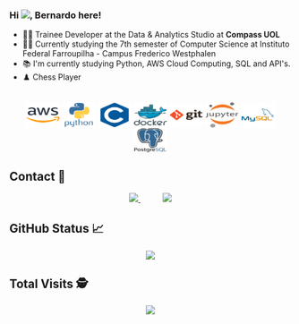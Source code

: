 ### Hi <img src="https://raw.githubusercontent.com/iampavangandhi/iampavangandhi/master/gifs/Hi.gif" width="30px">, Bernardo here!

- 👨‍💻 Trainee Developer at the Data & Analytics Studio at **Compass UOL**
- 👨‍🎓 Currently studying the 7th semester of Computer Science at Instituto Federal Farroupilha - Campus Frederico Westphalen
- 📚 I'm currently studying Python, AWS Cloud Computing, SQL and API's.
- ♟️ Chess Player

<div style="display: inline_block" align="center"><br>
  <img align="center" alt="Bernardo-AWS" height="45" width="60" src="https://raw.githubusercontent.com/devicons/devicon/master/icons/amazonwebservices/amazonwebservices-original-wordmark.svg">
  <img align="center" alt="Bernardo-Python" height="45" width="60" src="https://raw.githubusercontent.com/devicons/devicon/master/icons/python/python-original-wordmark.svg">
  <img align="center" alt="Bernardo-C" height="45" width="60" src="https://raw.githubusercontent.com/devicons/devicon/master/icons/c/c-plain.svg">
  <img align="center" alt="Bernardo-Docker" height="45" width="60" src="https://raw.githubusercontent.com/devicons/devicon/master/icons/docker/docker-original-wordmark.svg">
  <img align="center" alt="Bernardo-Git" height="45" width="60" src="https://raw.githubusercontent.com/devicons/devicon/master/icons/git/git-original-wordmark.svg">
  <img align="center" alt="Bernardo-Jupyter" height="45" width="60" src="https://raw.githubusercontent.com/devicons/devicon/master/icons/jupyter/jupyter-original-wordmark.svg">
  <img align="center" alt="Bernardo-MySQL" height="45" width="60" src="https://raw.githubusercontent.com/devicons/devicon/master/icons/mysql/mysql-original-wordmark.svg">
  <img align="center" alt="Bernardo-PostgreSQL" height="45" width="60" src="https://raw.githubusercontent.com/devicons/devicon/master/icons/postgresql/postgresql-original-wordmark.svg">
</div>

## Contact :iphone:

<p align="center">
    <a href="mailto:bernardogulartekirsch@gmail.com">
        <img src="https://img.shields.io/badge/gmail-D14836?&style=for-the-badge&logo=gmail&logoColor=white&link=mailto:bernardogulartekirsch@gmail.com">
    </a>
    &nbsp;&nbsp;&nbsp;&nbsp;&nbsp;&nbsp;&nbsp;&nbsp;&nbsp;
    <a href="https://www.linkedin.com/in/bernardokirsch">
        <img src="https://img.shields.io/badge/linkedin-%230077B5.svg?&style=for-the badge&logo=linkedin&logoColor=white&link=mailto:https://www.linkedin.com/in/bernardokirsch/">
    </a>
</p>

## GitHub Status 📈 <br>

<p align="center">
  <a href="https://github.com/bernardokirsch">
    <img
      width="50%"
      align="center"
      src="https://github-readme-stats.vercel.app/api/top-langs/?username=bernardokirsch&count_private=true&text_color=ffffff&bg_color=20232a&layout=compact&hide_border=true&langs_count=4"
    />
  </a>
</p>

 ## Total Visits :detective: <br>
 <p align="center"> 
   <img alingn="center" src="https://profile-counter.glitch.me/bernardokirsch/count.svg" />
 </p>
